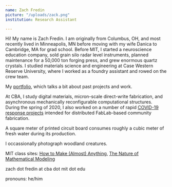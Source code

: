 ```yaml
---
name: Zach Fredin
picture: "/uploads/zack.png"
institution: Research Assistant

---
```


Hi! My name is Zach Fredin. I am originally from Columbus, OH, and most recently lived in Minneapolis, MN before moving with my wife Danica to Cambridge, MA for grad school. Before MIT, I started a neuroscience education company, sold grain silo radar level instruments, planned maintenance for a 50,000 ton forging press, and grew enormous quartz crystals. I studied materials science and engineering at Case Western Reserve University, where I worked as a foundry assistant and rowed on the crew team.

My [portfolio](https://zachfred.in/), which talks a bit about past projects and work. 

At CBA, I study digital materials, micron-scale direct-write fabrication, and asynchronous mechanically reconfigurable computational structures. During the spring of 2020, I also worked on a number of rapid [COVID-19 response projects](https://gitlab.cba.mit.edu/pub/coronavirus/tracking) intended for distributed FabLab-based community fabrication.

A square meter of printed circuit board consumes roughly a cubic meter of fresh water during its production.

I occassionally photograph woodland creatures.

MIT class sites: [How to Make (Almost) Anything](http://fab.cba.mit.edu/classes/863.19/CBA/people/zach/index.html), [The Nature of Mathematical Modeling](http://fab.cba.mit.edu/classes/864.20/people/zach/index.html)

zach dot fredin at cba dot mit dot edu

pronouns: he/him
